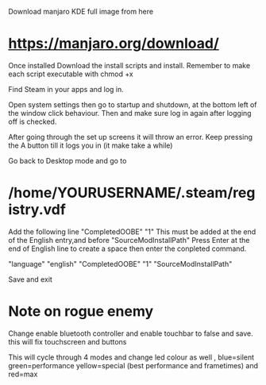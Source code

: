 Download manjaro KDE full image from here 

# https://manjaro.org/download/

Once installed Download the install scripts and install. Remember to make each script executable with chmod +x

Find Steam in your apps and log in.

Open system settings then go to  startup and shutdown, at the bottom left of the window click behaviour. Then and make sure log in again after logging off is checked. 

After going through the set up screens it will throw an error.
Keep pressing the A button till it logs you in (it make take a while)

Go back to Desktop mode and go to 

# /home/YOURUSERNAME/.steam/registry.vdf

Add the following line  "CompletedOOBE"  "1"  This must be added at the end of the English entry,and before "SourceModInstallPath"
Press Enter at the end of English line to create a space then enter the conpleted command. 

"language"		"english"
"CompletedOOBE"		"1"
"SourceModInstallPath"	

Save and exit 


# Note on rogue enemy
 
 Change enable bluetooth controller and enable touchbar to false and save. this will fix touchscreen and buttons 

This will cycle through 4 modes and change led colour as well , blue=silent green=performance yellow=special (best performance and frametimes) and red=max




